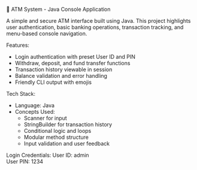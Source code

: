 🎯 ATM System - Java Console Application

A simple and secure ATM interface built using Java. This project highlights user authentication, basic banking operations, transaction tracking, and menu-based console navigation.

Features:
- Login authentication with preset User ID and PIN
- Withdraw, deposit, and fund transfer functions
- Transaction history viewable in session
- Balance validation and error handling
- Friendly CLI output with emojis

Tech Stack:
- Language: Java
- Concepts Used:
  - Scanner for input
  - StringBuilder for transaction history
  - Conditional logic and loops
  - Modular method structure
  - Input validation and user feedback


Login Credentials:
User ID: admin  
User PIN: 1234
